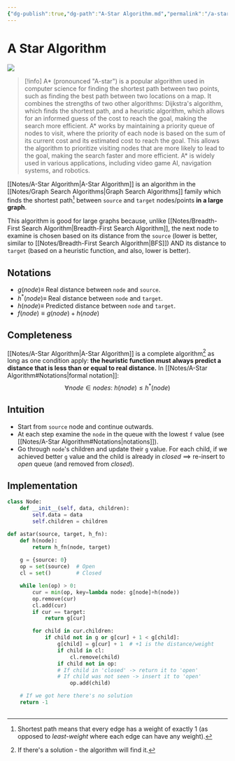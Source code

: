 ```yaml
---
{"dg-publish":true,"dg-path":"A-Star Algorithm.md","permalink":"/a-star-algorithm/","tags":[null]}
---
```




# A Star Algorithm
![](https://upload.wikimedia.org/wikipedia/commons/c/c2/Astarpathfinding.gif)

>[!info]
>A\* (pronounced "A-star") is a popular algorithm used in computer science for finding the shortest path between two points, such as finding the best path between two locations on a map. It combines the strengths of two other algorithms: Dijkstra's algorithm, which finds the shortest path, and a heuristic algorithm, which allows for an informed guess of the cost to reach the goal, making the search more efficient. A\* works by maintaining a priority queue of nodes to visit, where the priority of each node is based on the sum of its current cost and its estimated cost to reach the goal. This allows the algorithm to prioritize visiting nodes that are more likely to lead to the goal, making the search faster and more efficient. A\* is widely used in various applications, including video game AI, navigation systems, and robotics.

[[Notes/A-Star Algorithm\|A-Star Algorithm]] is an algorithm in the [[Notes/Graph Search Algorithms\|Graph Search Algorithms]] family which finds the shortest path[^1] between `source` and `target` nodes/points **in a large graph**.

This algorithm is good for large graphs because, unlike [[Notes/Breadth-First Search Algorithm\|Breadth-First Search Algorithm]], the next node to examine is chosen based on its distance from the `source` (lower is better, similar to [[Notes/Breadth-First Search Algorithm\|BFS]]) AND its distance to `target` (based on a heuristic function, and also, lower is better).

## Notations
- $g(node) \equiv$ Real distance between `node` and `source`.
- $h^{*}(node) \equiv$ Real distance between `node` and `target`.
- $h(node) \equiv$ Predicted distance between `node` and `target`.
- $f(node) \equiv g(node) + h(node)$ 

## Completeness
[[Notes/A-Star Algorithm\|A-Star Algorithm]] is a complete algorithm[^2] as long as one condition apply: **the heuristic function must always predict a distance that is less than or equal to real distance.** 
In [[Notes/A-Star Algorithm#Notations\|formal notation]]:
$$ \forall node\in nodes:\ h(node) \leq h^{*}(node) $$

## Intuition
- Start from `source` node and continue outwards.
- At each step examine the `node` in the queue with the lowest `f` value (see [[Notes/A-Star Algorithm#Notations\|notations]]).
- Go through `node`'s children and update their `g` value. For each child, if we achieved better `g` value and the child is already in *closed* ==> re-insert to *open* queue (and removed from *closed*).

## Implementation
```python
class Node:
	def __init__(self, data, children):
		self.data = data
		self.children = children

def astar(source, target, h_fn):
	def h(node):
		return h_fn(node, target)
		
	g = {source: 0}
	op = set(source)  # Open
	cl = set()        # Closed

	while len(op) > 0:
		cur = min(op, key=lambda node: g[node]+h(node))
		op.remove(cur)
		cl.add(cur)
		if cur == target:
			return g[cur]

		for child in cur.children:
			if child not in g or g[cur] + 1 < g[child]:
				g[child] = g[cur] + 1  # +1 is the distance/weight
				if child in cl:
					cl.remove(child)
				if child not in op:
				# If child in 'closed' -> return it to 'open'
				# If child was not seen -> insert it to 'open'
					op.add(child)

	# If we got here there's no solution
	return -1
	
```


[^1]: Shortest path means that every edge has a weight of exactly 1 (as opposed to *least-weight* where each edge can have any weight).
[^2]: If there's a solution - the algorithm will find it.